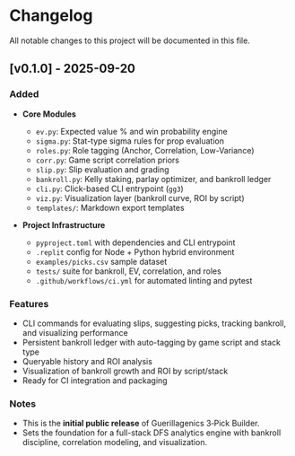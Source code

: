# Changelog

All notable changes to this project will be documented in this file.

## [v0.1.0] - 2025-09-20
### Added
- **Core Modules**
  - `ev.py`: Expected value % and win probability engine
  - `sigma.py`: Stat-type sigma rules for prop evaluation
  - `roles.py`: Role tagging (Anchor, Correlation, Low-Variance)
  - `corr.py`: Game script correlation priors
  - `slip.py`: Slip evaluation and grading
  - `bankroll.py`: Kelly staking, parlay optimizer, and bankroll ledger
  - `cli.py`: Click-based CLI entrypoint (`gg3`)
  - `viz.py`: Visualization layer (bankroll curve, ROI by script)
  - `templates/`: Markdown export templates

- **Project Infrastructure**
  - `pyproject.toml` with dependencies and CLI entrypoint
  - `.replit` config for Node + Python hybrid environment
  - `examples/picks.csv` sample dataset
  - `tests/` suite for bankroll, EV, correlation, and roles
  - `.github/workflows/ci.yml` for automated linting and pytest

### Features
- CLI commands for evaluating slips, suggesting picks, tracking bankroll, and visualizing performance
- Persistent bankroll ledger with auto-tagging by game script and stack type
- Queryable history and ROI analysis
- Visualization of bankroll growth and ROI by script/stack
- Ready for CI integration and packaging

### Notes
- This is the **initial public release** of Guerillagenics 3‑Pick Builder.
- Sets the foundation for a full-stack DFS analytics engine with bankroll discipline, correlation modeling, and visualization.